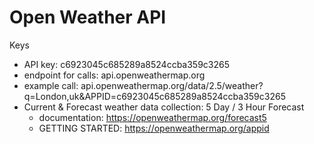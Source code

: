 # Open Weather API

Keys
- API key: c6923045c685289a8524ccba359c3265
- endpoint for calls: api.openweathermap.org
- example call: api.openweathermap.org/data/2.5/weather?q=London,uk&APPID=c6923045c685289a8524ccba359c3265
- Current & Forecast weather data collection: 5 Day / 3 Hour Forecast
    - documentation: https://openweathermap.org/forecast5
    - GETTING STARTED: https://openweathermap.org/appid
    